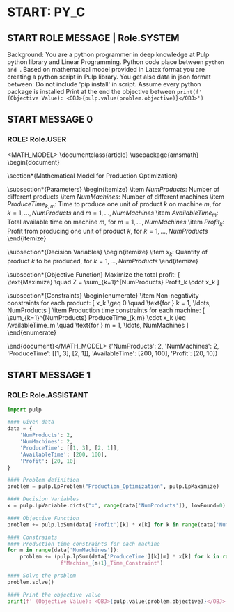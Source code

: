 # START: PY_C 
## START ROLE MESSAGE | Role.SYSTEM 
Background: You are a python programmer in deep knowledge at Pulp python library and Linear Programming. Python code place between ```python and ```. Based on mathematical model provided in Latex format you are creating a python script in Pulp library. You get also data in json format between: <DATA></DATA> Do not include 'pip install' in script. Assume every python package is installed Print at the end the objective between <OBJ></OBJ> `print(f' (Objective Value): <OBJ>{pulp.value(problem.objective)}</OBJ>')` 
## START MESSAGE 0 
### ROLE: Role.USER
<MATH_MODEL>
\documentclass{article}
\usepackage{amsmath}
\begin{document}

\section*{Mathematical Model for Production Optimization}

\subsection*{Parameters}
\begin{itemize}
    \item $NumProducts$: Number of different products
    \item $NumMachines$: Number of different machines
    \item $ProduceTime_{k,m}$: Time to produce one unit of product $k$ on machine $m$, for $k = 1, \ldots, NumProducts$ and $m = 1, \ldots, NumMachines$
    \item $AvailableTime_m$: Total available time on machine $m$, for $m = 1, \ldots, NumMachines$
    \item $Profit_k$: Profit from producing one unit of product $k$, for $k = 1, \ldots, NumProducts$
\end{itemize}

\subsection*{Decision Variables}
\begin{itemize}
    \item $x_k$: Quantity of product $k$ to be produced, for $k = 1, \ldots, NumProducts$
\end{itemize}

\subsection*{Objective Function}
Maximize the total profit:
\[
\text{Maximize} \quad Z = \sum_{k=1}^{NumProducts} Profit_k \cdot x_k
\]

\subsection*{Constraints}
\begin{enumerate}
    \item Non-negativity constraints for each product:
    \[
    x_k \geq 0 \quad \text{for } k = 1, \ldots, NumProducts
    \]
    \item Production time constraints for each machine:
    \[
    \sum_{k=1}^{NumProducts} ProduceTime_{k,m} \cdot x_k \leq AvailableTime_m \quad \text{for } m = 1, \ldots, NumMachines
    \]
\end{enumerate}

\end{document}</MATH_MODEL>
<DATA>
{'NumProducts': 2, 'NumMachines': 2, 'ProduceTime': [[1, 3], [2, 1]], 'AvailableTime': [200, 100], 'Profit': [20, 10]}</DATA>


## START MESSAGE 1 
### ROLE: Role.ASSISTANT
```python
import pulp

#### Given data
data = {
    'NumProducts': 2,
    'NumMachines': 2,
    'ProduceTime': [[1, 3], [2, 1]],
    'AvailableTime': [200, 100],
    'Profit': [20, 10]
}

#### Problem definition
problem = pulp.LpProblem("Production_Optimization", pulp.LpMaximize)

#### Decision Variables
x = pulp.LpVariable.dicts("x", range(data['NumProducts']), lowBound=0)

#### Objective Function
problem += pulp.lpSum(data['Profit'][k] * x[k] for k in range(data['NumProducts'])), "Total_Profit"

#### Constraints
#### Production time constraints for each machine
for m in range(data['NumMachines']):
    problem += (pulp.lpSum(data['ProduceTime'][k][m] * x[k] for k in range(data['NumProducts'])) <= data['AvailableTime'][m], 
                 f"Machine_{m+1}_Time_Constraint")

#### Solve the problem
problem.solve()

#### Print the objective value
print(f' (Objective Value): <OBJ>{pulp.value(problem.objective)}</OBJ>')
```

